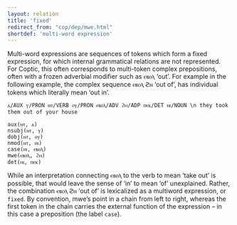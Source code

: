 ```yaml
---
layout: relation
title: 'fixed'
redirect_from: "cop/dep/mwe.html"
shortdef: 'multi-word expression'
---
```


Multi-word expressions are sequences of tokens which form a fixed expression, for which internal grammatical relations are not represented. For Coptic, this often corresponds to multi-token complex prepositions, often with a frozen adverbial modifier such as ⲉⲃⲟⲗ ‘out’. For example in the following example, the complex sequence ⲉⲃⲟⲗ ϩⲛ ‘out of’, has individual tokens which literally mean ‘out in’. 

~~~ sdparse 
ⲁ/AUX ⲩ/PRON ⲛⲧ/VERB ⲟⲩ/PRON ⲉⲃⲟⲗ/ADV ϩⲙ/ADP ⲡⲉⲕ/DET ⲏⲓ/NOUN \n they took them out of your house

aux(ⲛⲧ, ⲁ)
nsubj(ⲛⲧ, ⲩ)
dobj(ⲛⲧ, ⲟⲩ)
nmod(ⲛⲧ, ⲏⲓ)
case(ⲏⲓ, ⲉⲃⲟⲗ)
mwe(ⲉⲃⲟⲗ, ϩⲙ)
det(ⲏⲓ, ⲡⲉⲕ)
~~~

While an interpretation connecting ⲉⲃⲟⲗ to the verb to mean ‘take out’ is possible, that would leave the sense of ‘in’ to mean ‘of’ unexplained. Rather, the combination ⲉⲃⲟⲗ ϩⲛ ‘out of’ is lexicalized as a multiword expression, or `fixed`. By convention, mwe’s point in a chain from left to right, whereas the first token in the chain carries the external function of the expression – in this case a preposition (the label `case`).
